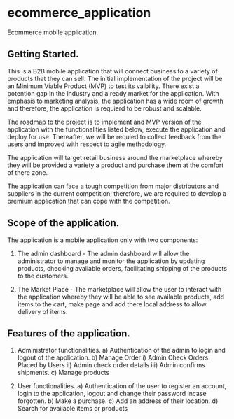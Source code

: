# ecommerce_application

Ecommerce mobile application.

## Getting Started.

This is a B2B mobile application that will connect business to a variety of products that they can sell. The initial implementation of the project will be an Minimum Viable Product (MVP) to test its vaibility. There exist a potention gap in the industry and a ready market for the application. With emphasis to marketing analysis, the application has a wide room of growth and therefore, the application is requierd to be robust and scalable.

The roadmap to the project is to implement and MVP version of the application with the functionalities listed below, execute the application and deploy for use. Thereafter, we will be requied to collect feedback from the users and improved with respect to agile methodology.

The application will target retail business around the marketplace whereby they will be provided a variety a product and purchase them at the comfort of there zone.

The application can face a tough competition from major distributors and suppliers in the current competition; therefore, we are required to develop a premium application that can cope with the competition.


## Scope of the application.

The application is a mobile application only with two components:

1. The admin dashboard - The admin dashboard will allow the administrator to manage and monitor the application by updating products, checking available orders, facilitating shipping of the products to the customers.

3. The Market Place - The marketplace will allow the user to interact with the application whereby they will be able to see available products, add items to the cart, make page and add there local address to allow delivery of items.


## Features of the application.

1. Administrator functionalities.
    a) Authentication of the admin to login and logout of the application.
    b) Manage Order
        i) Admin Check Orders Placed by Users
        ii) Admin check order details
        iii) Admin confirms shipments.
    c) Manage products

2. User functionalities.
    a) Authentication of the user to register an account, login to the application, logout and change their password incase forgotten.
    b) Make a purchase.
    c) Add an address of their location.
    d) Search for available items or products

